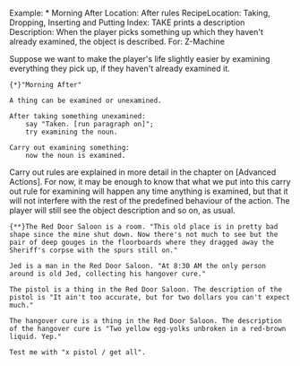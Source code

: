 Example: * Morning After
Location: After rules
RecipeLocation: Taking, Dropping, Inserting and Putting
Index: TAKE prints a description
Description: When the player picks something up which they haven't already examined, the object is described.
For: Z-Machine

  
Suppose we want to make the player's life slightly easier by examining everything they pick up, if they haven't already examined it.

  

``` inform7
{*}"Morning After"

A thing can be examined or unexamined.

After taking something unexamined:
	say "Taken. [run paragraph on]";
	try examining the noun.

Carry out examining something:
	now the noun is examined.
```

  
Carry out rules are explained in more detail in the chapter on [Advanced Actions]. For now, it may be enough to know that what we put into this carry out rule for examining will happen any time anything is examined, but that it will not interfere with the rest of the predefined behaviour of the action. The player will still see the object description and so on, as usual.

  

``` inform7
{**}The Red Door Saloon is a room. "This old place is in pretty bad shape since the mine shut down. Now there's not much to see but the pair of deep gouges in the floorboards where they dragged away the Sheriff's corpse with the spurs still on."

Jed is a man in the Red Door Saloon. "At 8:30 AM the only person around is old Jed, collecting his hangover cure."

The pistol is a thing in the Red Door Saloon. The description of the pistol is "It ain't too accurate, but for two dollars you can't expect much."

The hangover cure is a thing in the Red Door Saloon. The description of the hangover cure is "Two yellow egg-yolks unbroken in a red-brown liquid. Yep."

Test me with "x pistol / get all".
```

